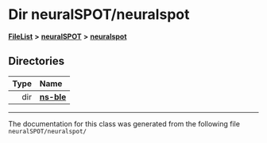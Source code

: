 

# Dir neuralSPOT/neuralspot



[**FileList**](files.md) **>** [**neuralSPOT**](dir_75594cce7c7773aa3cb253214bf56510.md) **>** [**neuralspot**](dir_b737d82f35ec218ac5a7ef4105db9c0e.md)














## Directories

| Type | Name |
| ---: | :--- |
| dir | [**ns-ble**](dir_ec3c5c5ea2d338d436d6fa61f38fc381.md) <br> |

























































------------------------------
The documentation for this class was generated from the following file `neuralSPOT/neuralspot/`


